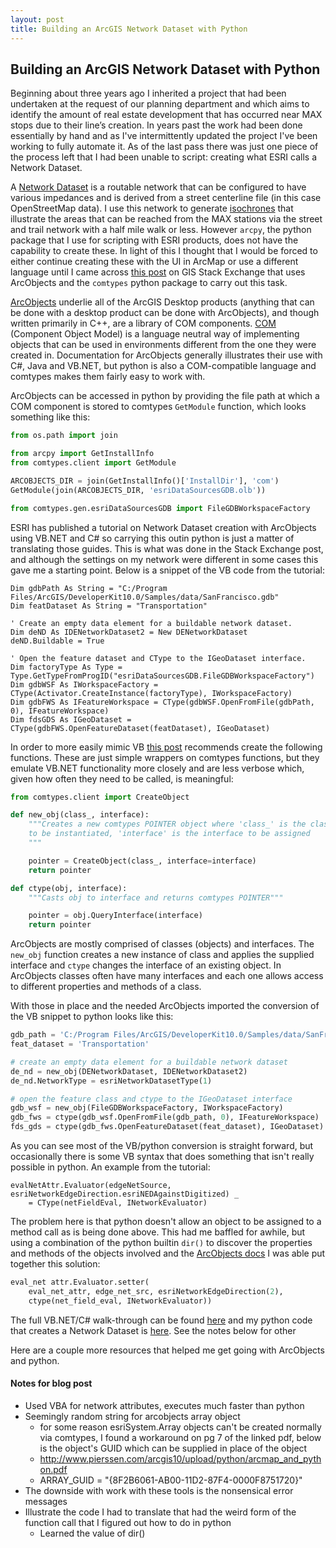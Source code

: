 ```yaml
---
layout: post
title: Building an ArcGIS Network Dataset with Python
---
```


## Building an ArcGIS Network Dataset with Python

Beginning about three years ago I inherited a project that had been undertaken at the request of our planning department and which aims to identify the amount of real estate development that has occurred near MAX stops due to their line’s creation.  In years past the work had been done essentially by hand and as I've intermittently updated the project I've been working to fully automate it.  As of the last pass there was just one piece of the process left that I had been unable to script: creating what ESRI calls a Network Dataset.

A [Network Dataset](http://desktop.arcgis.com/en/arcmap/latest/extensions/network-analyst/what-is-a-network-dataset.htm) is a routable network that can be configured to have various impedances and is derived from a street centerline file (in this case OpenStreetMap data).  I use this network to generate [isochrones](https://en.wikipedia.org/wiki/Isochrone_map) that illustrate the areas that can be reached from the MAX stations via the street and trail network with a half mile walk or less.  However `arcpy`, the python package that I use for scripting with ESRI products, does not have the capability to create these.  In light of this I thought that I would be forced to either continue creating these with the UI in ArcMap or use a different language until I came across [this post](http://gis.stackexchange.com/questions/109779) on GIS Stack Exchange that uses ArcObjects and the `comtypes` python package to carry out this task.

[ArcObjects](https://en.wikipedia.org/wiki/ArcObjects) underlie all of the ArcGIS Desktop products (anything that can be done with a desktop product can be done with ArcObjects), and though written primarily in C++, are a library of COM components.  [COM](https://en.wikipedia.org/wiki/Component_Object_Model) (Component Object Model) is a language neutral way of implementing objects that can be used in environments different from the one they were created in.  Documentation for ArcObjects generally illustrates their use with C#, Java and VB.NET, but python is also a COM-compatible language and comtypes makes them fairly easy to work with. 

ArcObjects can be accessed in python by providing the file path at which a COM component is stored to comtypes `GetModule` function, which looks something like this: 

```python
from os.path import join

from arcpy import GetInstallInfo
from comtypes.client import GetModule

ARCOBJECTS_DIR = join(GetInstallInfo()['InstallDir'], 'com')
GetModule(join(ARCOBJECTS_DIR, 'esriDataSourcesGDB.olb'))

from comtypes.gen.esriDataSourcesGDB import FileGDBWorkspaceFactory
```

ESRI has published a tutorial on Network Dataset creation with ArcObjects using VB.NET and C# so carrying this outin python is just a matter of translating those guides.  This is what was done in the Stack Exchange post, and although the settings on my network were different in some cases this gave me a starting point.  Below is a snippet of the VB code from the tutorial:

```vbnet
Dim gdbPath As String = "C:/Program Files/ArcGIS/DeveloperKit10.0/Samples/data/SanFrancisco.gdb"
Dim featDataset As String = "Transportation"

' Create an empty data element for a buildable network dataset.
Dim deND As IDENetworkDataset2 = New DENetworkDataset
deND.Buildable = True

' Open the feature dataset and CType to the IGeoDataset interface.
Dim factoryType As Type = Type.GetTypeFromProgID("esriDataSourcesGDB.FileGDBWorkspaceFactory")
Dim gdbWSF As IWorkspaceFactory = CType(Activator.CreateInstance(factoryType), IWorkspaceFactory)
Dim gdbFWS As IFeatureWorkspace = CType(gdbWSF.OpenFromFile(gdbPath, 0), IFeatureWorkspace)
Dim fdsGDS As IGeoDataset = CType(gdbFWS.OpenFeatureDataset(featDataset), IGeoDataset)
```

In order to more easily mimic VB [this post](http://gis.stackexchange.com/questions/129456/guidelines-for-using-arcobjects-from-python) recommends create the following functions.  These are just simple wrappers on comtypes functions, but they emulate VB.NET functionality more closely and are less verbose which, given how often they need to be called, is meaningful:

```python
from comtypes.client import CreateObject

def new_obj(class_, interface):
    """Creates a new comtypes POINTER object where 'class_' is the class
    to be instantiated, 'interface' is the interface to be assigned
    """

    pointer = CreateObject(class_, interface=interface)
    return pointer

def ctype(obj, interface):
    """Casts obj to interface and returns comtypes POINTER"""

    pointer = obj.QueryInterface(interface)
    return pointer
```

ArcObjects are mostly comprised of classes (objects) and interfaces.  The `new_obj` function creates a new instance of class and applies the supplied interface and `ctype` changes the interface of an existing object.  In ArcObjects classes often have many interfaces and each one allows access to different properties and methods of a class.

With those in place and the needed ArcObjects imported the conversion of the VB snippet to python looks like this:

```python
gdb_path = 'C:/Program Files/ArcGIS/DeveloperKit10.0/Samples/data/SanFrancisco.gdb'
feat_dataset = 'Transportation'

# create an empty data element for a buildable network dataset
de_nd = new_obj(DENetworkDataset, IDENetworkDataset2)
de_nd.NetworkType = esriNetworkDatasetType(1)

# open the feature class and ctype to the IGeoDataset interface
gdb_wsf = new_obj(FileGDBWorkspaceFactory, IWorkspaceFactory)
gdb_fws = ctype(gdb_wsf.OpenFromFile(gdb_path, 0), IFeatureWorkspace)
fds_gds = ctype(gdb_fws.OpenFeatureDataset(feat_dataset), IGeoDataset)
```

As you can see most of the VB/python conversion is straight forward, but occasionally there is some VB syntax that does something that isn't really possible in python.  An example from the tutorial:

```vbnet
evalNetAttr.Evaluator(edgeNetSource, esriNetworkEdgeDirection.esriNEDAgainstDigitized) _
    = CType(netFieldEval, INetworkEvaluator)
```

The problem here is that python doesn't allow an object to be assigned to a method call as is being done above.  This had me baffled for awhile, but using a combination of the python builtin `dir()` to discover the properties and methods of the objects involved and the [ArcObjects docs](http://resources.arcgis.com/en/help/arcobjects-net/componenthelp/index.html) I was able put together this solution:

```python
eval_net attr.Evaluator.setter(
    eval_net_attr, edge_net_src, esriNetworkEdgeDirection(2),
    ctype(net_field_eval, INetworkEvaluator))
```

The full VB.NET/C# walk-through can be found [here](http://resources.arcgis.com/en/help/arcobjects-net/conceptualhelp/index.html#/How_to_create_a_network_dataset/0001000000w7000000/) and my python code that creates a Network Dataset is [here](https://github.com/grant-humphries/dev-near-light-rail/blob/master/lightraildev/create_network_dataset.py).  See the notes below for other

 Here are a couple more resources that helped me get going with ArcObjects and python.

#### Notes for blog post

* Used VBA for network attributes, executes much faster than python
* Seemingly random string for arcobjects array object
    * for some reason esriSystem.Array objects can't be created normally via comtypes, I found a workaround on pg 7 of the linked pdf, below is the object's GUID which can be supplied in place of the object
    * http://www.pierssen.com/arcgis10/upload/python/arcmap_and_python.pdf
    * ARRAY_GUID = "{8F2B6061-AB00-11D2-87F4-0000F8751720}"
* The downside with work with these tools is the nonsensical error messages
* Illustrate the code I had to translate that had the weird form of the function call that I figured out how to do in python
    * Learned the value of dir()
